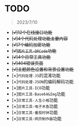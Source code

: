 # TODO

> 2023/7/10
- ~~[√]12个在线接口功能~~
- ~~[√]4个代码处理功能主要内容~~
- ~~[√]7个编码加密功能~~
- ~~[√]`图片工具-QRCode`功能~~
- ~~[√]4个日常工具功能~~
- ~~[√]404错误页面~~
- ~~[√]主题颜色设置和背景设置功能~~
- [×]`代码处理-JS`的混淆功能
- [×]`代码处理-JSON`的编码解码功能
- [×]`图片工具-ICO`功能
- [×]`图片工具-Base64&Img`功能
- [×]`日常工具-人生小格`功能
- [×]`日常工具-电子木鱼`功能
- [×]`日常工具-番茄时钟`功能
- [×]`日常工具-网页制作器`功能
